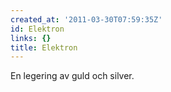 ```yaml
---
created_at: '2011-03-30T07:59:35Z'
id: Elektron
links: {}
title: Elektron
---
```


En legering av guld och silver.